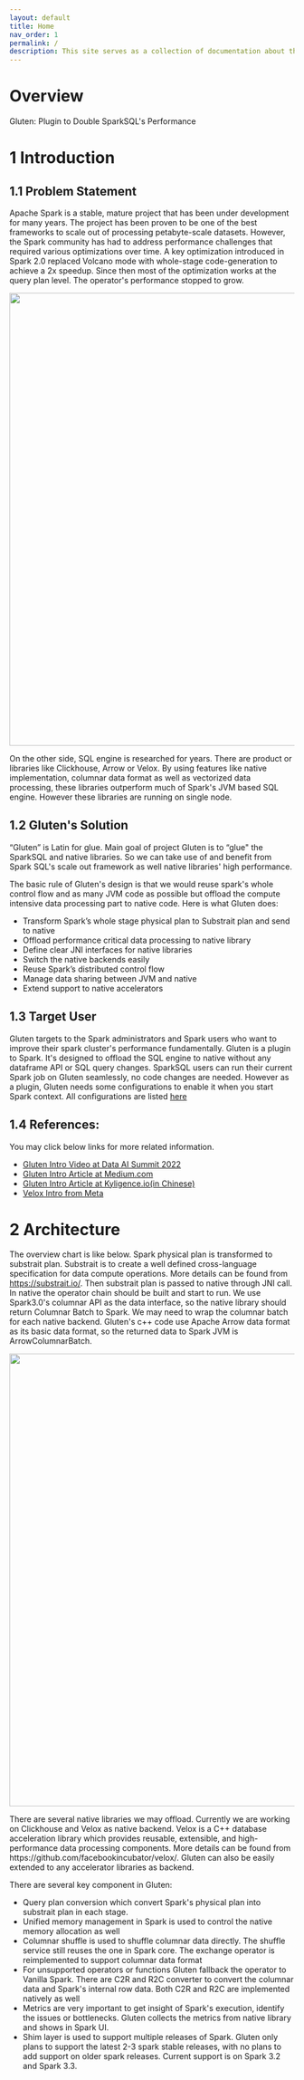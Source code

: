 ```yaml
---
layout: default
title: Home
nav_order: 1
permalink: /
description: This site serves as a collection of documentation about the Gluten, a plugin to Double SparkSQL's Performance
---
```

# Overview
Gluten: Plugin to Double SparkSQL's Performance

# 1 Introduction

## 1.1 Problem Statement

Apache Spark is a stable, mature project that has been under development for many years. The project has been proven to be one of the best frameworks to scale out of processing petabyte-scale datasets. However, the Spark community has had to address performance challenges that required various optimizations over time. A key optimization introduced in Spark 2.0 replaced Volcano mode with whole-stage code-generation to achieve a 2x speedup. Since then most of the optimization works at the query plan level. The operator's performance stopped to grow.

<p align="center">
<img src="https://user-images.githubusercontent.com/47296334/199853029-b6d0ea19-f8e4-4f62-9562-2838f7f159a7.png" width="800">
</p>

On the other side, SQL engine is researched for years. There are product or libraries like Clickhouse, Arrow or Velox. By using features like native implementation, columnar data format as well as vectorized data processing, these libraries outperform much of Spark's JVM based SQL engine. However these libraries are running on single node.

## 1.2 Gluten's Solution

“Gluten” is Latin for glue. Main goal of project Gluten is to “glue" the SparkSQL and native libraries. So we can take use of and benefit from Spark SQL's scale out framework as well native libraries' high performance.

The basic rule of Gluten's design is that we would reuse spark's whole control flow and as many JVM code as possible but offload the compute intensive data processing part to native code. Here is what Gluten does:
* Transform Spark’s whole stage physical plan to Substrait plan and send to native
* Offload performance critical data processing to native library
* Define clear JNI interfaces for native libraries
* Switch the native backends easily
* Reuse Spark’s distributed control flow
* Manage data sharing between JVM and native
* Extend support to native accelerators

## 1.3 Target User

Gluten targets to the Spark administrators and Spark users who want to improve their spark cluster's performance fundamentally. Gluten is a plugin to Spark. It's designed to offload the SQL engine to native without any dataframe API or SQL query changes. SparkSQL users can run their current Spark job on Gluten seamlessly, no code changes are needed. However as a plugin, Gluten needs some configurations to enable it when you start Spark context. All configurations are listed [here](https://github.com/oap-project/gluten/blob/main/docs/Configuration.md)

## 1.4 References:

You may click below links for more related information.
- [Gluten Intro Video at Data AI Summit 2022](https://databricks.com/dataaisummit/session/gazelle-jni-middle-layer-offload-spark-sql-native-engines-execution)
- [Gluten Intro Article at Medium.com](https://medium.com/intel-analytics-software/accelerate-spark-sql-queries-with-gluten-9000b65d1b4e)
- [Gluten Intro Article at Kyligence.io(in Chinese)](https://cn.kyligence.io/blog/gluten-spark/)
- [Velox Intro from Meta](https://engineering.fb.com/2022/08/31/open-source/velox/)


# 2 Architecture

The overview chart is like below. Spark physical plan is transformed to substrait plan. Substrait is to create a well defined cross-language specification for data compute operations. More details can be found from https://substrait.io/. Then substrait plan is passed to native through JNI call. In native the operator chain should be built and start to run. We use Spark3.0's columnar API as the data interface, so the native library should return Columnar Batch to Spark. We may need to wrap the columnar batch for each native backend. Gluten's c++ code use Apache Arrow data format as its basic data format, so the returned data to Spark JVM is ArrowColumnarBatch.
<p align="center">
<img src="https://user-images.githubusercontent.com/47296334/199617207-1140698a-4d53-462d-9bc7-303d14be060b.png" width="800">
</p>
There are several native libraries we may offload. Currently we are working on Clickhouse and Velox as native backend. Velox is a C++ database acceleration library which provides reusable, extensible, and high-performance data processing components. More details can be found from https://github.com/facebookincubator/velox/. Gluten can also be easily extended to any accelerator libraries as backend.

There are several key component in Gluten:
* Query plan conversion which convert Spark's physical plan into substrait plan in each stage.
* Unified memory management in Spark is used to control the native memory allocation as well
* Columnar shuffle is used to shuffle columnar data directly. The shuffle service still reuses the one in Spark core. The exchange operator is reimplemented to support columnar data format
* For unsupported operators or functions Gluten fallback the operator to Vanilla Spark. There are C2R and R2C converter to convert the columnar data and Spark's internal row data. Both C2R and R2C are implemented natively as well
* Metrics are very important to get insight of Spark's execution, identify the issues or bottlenecks. Gluten collects the metrics from native library and shows in Spark UI.
* Shim layer is used to support multiple releases of Spark. Gluten only plans to support the latest 2-3 spark stable releases, with no plans to add support on older spark releases. Current support is on Spark 3.2 and Spark 3.3.
